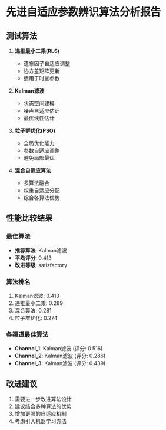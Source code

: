 
# 先进自适应参数辨识算法分析报告

## 测试算法

1. **递推最小二乘(RLS)**
   - 遗忘因子自适应调整
   - 协方差矩阵更新
   - 适用于时变参数

2. **Kalman滤波**
   - 状态空间建模
   - 噪声自适应估计
   - 最优线性估计

3. **粒子群优化(PSO)**
   - 全局优化能力
   - 参数自适应调整
   - 避免局部最优

4. **混合自适应算法**
   - 多算法融合
   - 权重自适应分配
   - 综合各算法优势

## 性能比较结果

### 最佳算法
- **推荐算法**: Kalman滤波
- **平均评分**: 0.413
- **改进等级**: satisfactory

### 算法排名
1. Kalman滤波: 0.413
2. 递推最小二乘: 0.289
3. 混合算法: 0.281
4. 粒子群优化: 0.274


### 各渠道最佳算法

- **Channel_1**: Kalman滤波 (评分: 0.516)
- **Channel_2**: Kalman滤波 (评分: 0.286)
- **Channel_3**: Kalman滤波 (评分: 0.439)


## 改进建议

1. 需要进一步改进算法设计
2. 建议结合多种算法的优势
3. 增加更强的自适应机制
4. 考虑引入机器学习方法
